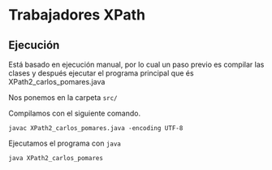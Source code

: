 # Trabajadores XPath

## Ejecución

Está basado en ejecución manual, por lo cual un paso previo es compilar las clases y después ejecutar el programa principal que és XPath2_carlos_pomares.java

Nos ponemos en la carpeta ```src/```

Compilamos con el siguiente comando.
```
javac XPath2_carlos_pomares.java -encoding UTF-8
```

Ejecutamos el programa con ```java```
```
java XPath2_carlos_pomares